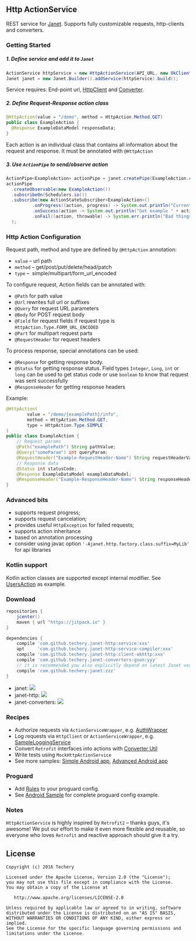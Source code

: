 ## Http ActionService
REST service for [Janet](https://github.com/techery/janet). Supports fully customizable requests, http-clients and converters.

### Getting Started
##### 1. Define service and add it to `Janet`
```java
ActionService httpService = new HttpActionService(API_URL, new OkClient(), new GsonConverter(new Gson()))
Janet janet = new Janet.Builder().addService(httpService).build();
```

Service requires: End-point url, [HttpClient](clients) and [Converter](https://github.com/techery/janet-converters).
 
##### 2. Define Request-Response action class
```java
@HttpAction(value = "/demo", method = HttpAction.Method.GET)
public class ExampleAction {
  @Response ExampleDataModel responseData;
}
```
Each action is an individual class that contains all information about the request and response.
It must be annotated with `@HttpAction`

##### 3. Use `ActionPipe` to send/observe action
```java
ActionPipe<ExampleAction> actionPipe = janet.createPipe(ExampleAction.class);
actionPipe
  .createObservable(new ExampleAction())
  .subscribeOn(Schedulers.io())
  .subscribe(new ActionStateSubscriber<ExampleAction>()
          .onProgress((action, progress) -> System.out.println("Current progress: " + progress))
          .onSuccess(action -> System.out.println("Got example " + action))
          .onFail((action, throwable) -> System.err.println("Bad things happened " + throwable))
  );
```

### Http Action Configuration

Request path, method and type are defined by `@HttpAction` annotation:
* `value` –   url path
* `method` –  get/post/put/delete/head/patch
* `type` –    simple/multipart/form_url_encoded

To configure request, Action fields can be annotated with:
* `@Path` for path value
* `@Url` rewrites full url or suffixes 
* `@Query` for request URL parameters
* `@Body` for POST request body
* `@Field` for request fields if request type is `HttpAction.Type.FORM_URL_ENCODED`
* `@Part` for multipart request parts
* `@RequestHeader` for request headers

To process response, special annotations can be used:
* `@Response` for getting response body.
* `@Status` for getting response status. Field types `Integer`, `Long`, `int` or `long` can be used to get status code or use `boolean` to know that request was sent successfully
* `@ResponseHeader` for getting response headers

Example:
```java
@HttpAction(
        value = "/demo/{examplePath}/info",
        method = HttpAction.Method.GET,
        type = HttpAction.Type.SIMPLE
)
public class ExampleAction {
    // Request params
    @Path("examplePath") String pathValue;
    @Query("someParam") int queryParam;
    @RequestHeader("Example-RequestHeader-Name") String requestHeaderValue;
    // Response data
    @Status int statusCode;
    @Response ExampleDataModel exampleDataModel;
    @ResponseHeader("Example-ResponseHeader-Name") String responseHeaderValue;
}
```

### Advanced bits
* supports request progress;
* supports request cancelation;
* provides useful `HttpException` for failed requests;
* supports action inheritance 
* based on annotation processing
* consider using javac option `'-Ajanet.http.factory.class.suffix=MyLib'` for api libraries

### Kotlin support
Kotlin action classes are supported except internal modifier. See [UsersAction](sample/src/main/java/io/techery/janet/http/sample/action/UsersAction.kt) as example.

### Download
```groovy
repositories {
    jcenter()
    maven { url "https://jitpack.io" }
}

dependencies {
    compile 'com.github.techery.janet-http:service:xxx'
    apt     'com.github.techery.janet-http:service-compiler:xxx'
    compile 'com.github.techery.janet-http:client-okhttp:xxx'
    compile 'com.github.techery.janet-converters:gson:yyy'
    // it is recommended you also explicitly depend on latest Janet version for bug fixes and new features.
    compile 'com.github.techery:janet:zzz' 
}
```
* janet: [![](https://jitpack.io/v/techery/janet.svg)](https://jitpack.io/#techery/janet)
* janet-http: [![](https://jitpack.io/v/techery/janet-http.svg)](https://jitpack.io/#techery/janet-http)
* janet-converters: [![](https://jitpack.io/v/techery/janet-converters.svg)](https://jitpack.io/#techery/janet-converters)

### Recipes
* Authorize requests via `ActionServiceWrapper`, e.g. [AuthWrapper](https://github.com/techery/janet-architecture-sample/blob/eff90f2f0a0013648263631a40bf3e76f7b9dfa2/app/src/main/java/io/techery/sample/service/AuthServiceWrapper.java)
* Log requests via `HttpClient` or `ActionServiceWrapper`, e.g. [SampleLoggingService](sample/src/main/java/io/techery/janet/http/sample/util/SampleLoggingService.java)
* Convert `Retrofit` interfaces into actions with [Converter Util](https://github.com/techery/janet-retrofit-converter)
* Write tests using `MockHttpActionService`
* See more samples: 
[Simple Android app](https://github.com/techery/janet-http-android-sample),
[Advanced Android app](https://github.com/techery/janet-architecture-sample)

### Proguard
* Add [Rules](service/proguard-rules.pro) to your proguard config.
* See [Android Sample](https://github.com/techery/janet-http-android-sample) for complete proguard config example.

### Notes
`HttpActionService` is highly inspired by `Retrofit2` – thanks guys, it's awesome!
We put our effort to make it even more flexible and reusable, so everyone who loves `Retrofit` and reactive approach should give it a try.

## License

    Copyright (c) 2016 Techery

    Licensed under the Apache License, Version 2.0 (the "License");
    you may not use this file except in compliance with the License.
    You may obtain a copy of the License at

       http://www.apache.org/licenses/LICENSE-2.0

    Unless required by applicable law or agreed to in writing, software
    distributed under the License is distributed on an "AS IS" BASIS,
    WITHOUT WARRANTIES OR CONDITIONS OF ANY KIND, either express or implied.
    See the License for the specific language governing permissions and
    limitations under the License.

